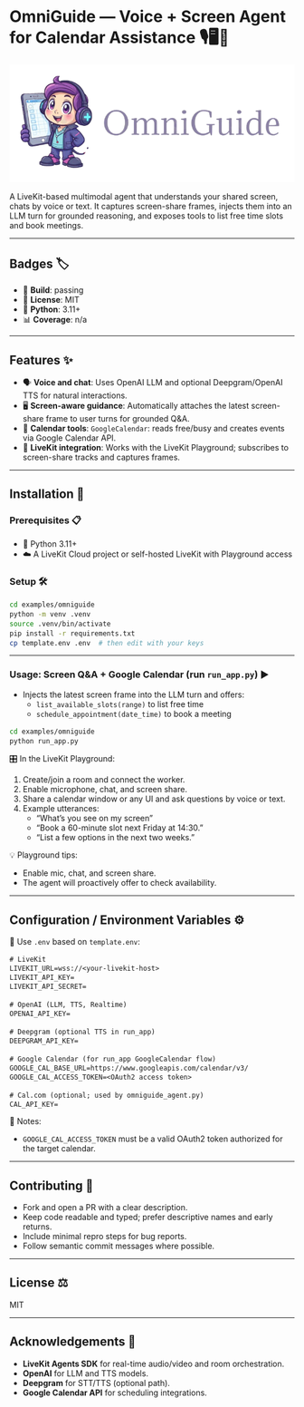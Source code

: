 # OmniGuide — Voice + Screen Agent for Calendar Assistance 🎙️🖥️📅

![Logo](./assets/logo.png)

A LiveKit-based multimodal agent that understands your shared screen, chats by voice or text. It captures screen-share frames, injects them into an LLM turn for grounded reasoning, and exposes tools to list free time slots and book meetings.

---

## Badges 🏷️
- 🧪 **Build**: passing
- 📄 **License**: MIT
- 🐍 **Python**: 3.11+
- 📊 **Coverage**: n/a

---

## Features ✨
- 🗣️ **Voice and chat**: Uses OpenAI LLM and optional Deepgram/OpenAI TTS for natural interactions.
- 🖥️ **Screen-aware guidance**: Automatically attaches the latest screen-share frame to user turns for grounded Q&A.
- 📆 **Calendar tools**: `GoogleCalendar`: reads free/busy and creates events via Google Calendar API.
- 📡 **LiveKit integration**: Works with the LiveKit Playground; subscribes to screen-share tracks and captures frames.

---

## Installation 🧰

### Prerequisites 📋
- 🐍 Python 3.11+
- ☁️ A LiveKit Cloud project or self-hosted LiveKit with Playground access

### Setup 🛠️
```bash
cd examples/omniguide
python -m venv .venv
source .venv/bin/activate
pip install -r requirements.txt
cp template.env .env  # then edit with your keys
```

---

### Usage: Screen Q&A + Google Calendar (run `run_app.py`) ▶️
- Injects the latest screen frame into the LLM turn and offers:
  - `list_available_slots(range)` to list free time
  - `schedule_appointment(date_time)` to book a meeting
```bash
cd examples/omniguide
python run_app.py
```

🎛️ In the LiveKit Playground:
1. Create/join a room and connect the worker.
2. Enable microphone, chat, and screen share.
3. Share a calendar window or any UI and ask questions by voice or text.
4. Example utterances:
   - “What’s you see on my screen”
   - “Book a 60-minute slot next Friday at 14:30.”
   - “List a few options in the next two weeks.”

💡 Playground tips:
- Enable mic, chat, and screen share.
- The agent will proactively offer to check availability.

---

## Configuration / Environment Variables ⚙️

🔧 Use `.env` based on `template.env`:

```
# LiveKit
LIVEKIT_URL=wss://<your-livekit-host>
LIVEKIT_API_KEY=
LIVEKIT_API_SECRET=

# OpenAI (LLM, TTS, Realtime)
OPENAI_API_KEY=

# Deepgram (optional TTS in run_app)
DEEPGRAM_API_KEY=

# Google Calendar (for run_app GoogleCalendar flow)
GOOGLE_CAL_BASE_URL=https://www.googleapis.com/calendar/v3/
GOOGLE_CAL_ACCESS_TOKEN=<OAuth2 access token>

# Cal.com (optional; used by omniguide_agent.py)
CAL_API_KEY=
```

📝 Notes:
- `GOOGLE_CAL_ACCESS_TOKEN` must be a valid OAuth2 token authorized for the target calendar.

---

## Contributing 🤝
- Fork and open a PR with a clear description.
- Keep code readable and typed; prefer descriptive names and early returns.
- Include minimal repro steps for bug reports.
- Follow semantic commit messages where possible.

---

## License ⚖️
MIT

---

## Acknowledgements 🙏
- **LiveKit Agents SDK** for real-time audio/video and room orchestration.
- **OpenAI** for LLM and TTS models.
- **Deepgram** for STT/TTS (optional path).
- **Google Calendar API** for scheduling integrations.

